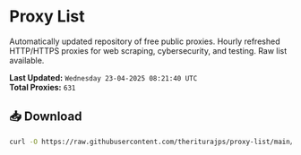 # Proxy List

Automatically updated repository of free public proxies. Hourly refreshed HTTP/HTTPS proxies for web scraping, cybersecurity, and testing. Raw list available.

**Last Updated:** `Wednesday 23-04-2025 08:21:40 UTC`  
**Total Proxies:** `631`

## 📥 Download
```bash
curl -O https://raw.githubusercontent.com/theriturajps/proxy-list/main/proxies.txt

